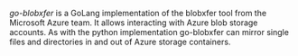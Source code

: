 
*go-blobxfer* is a GoLang implementation of the blobxfer tool from the Microsoft Azure team. It allows interacting with Azure blob storage accounts. As with the python implementation go-blobxfer can mirror single files and directories in and out of Azure storage containers.
